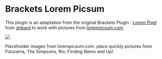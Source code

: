 Brackets Lorem Picsum
====================

This plugin is an adaptation from the original Brackets Plugin : [Lorem Pixel](https://github.com/dnbard/brackets-lorem-pixel) from [dnbard](https://github.com/dnbard) to work with pictures from [lorempicsum.com](http://lorempicsum.com/)


![ ](https://farm8.staticflickr.com/7561/16022084809_573cbdf256_o.jpg)

Placeholder images from lorempicsum.com. place quickly pictures from Futurama, The Simpsons, Rio, Finding Nemo and Up!.
